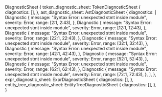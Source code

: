 DiagnosticSheet {
    token_diagnostic_sheet: TokenDiagnosticSheet {
        diagnostics: [],
    },
    ast_diagnostic_sheet: AstDiagnosticSheet {
        diagnostics: [
            Diagnostic {
                message: "Syntax Error: unexpected stmt inside module",
                severity: Error,
                range: [2:1, 2:43),
            },
            Diagnostic {
                message: "Syntax Error: unexpected stmt inside module",
                severity: Error,
                range: [12:1, 12:43),
            },
            Diagnostic {
                message: "Syntax Error: unexpected stmt inside module",
                severity: Error,
                range: [22:1, 22:43),
            },
            Diagnostic {
                message: "Syntax Error: unexpected stmt inside module",
                severity: Error,
                range: [32:1, 32:43),
            },
            Diagnostic {
                message: "Syntax Error: unexpected stmt inside module",
                severity: Error,
                range: [42:1, 42:43),
            },
            Diagnostic {
                message: "Syntax Error: unexpected stmt inside module",
                severity: Error,
                range: [52:1, 52:43),
            },
            Diagnostic {
                message: "Syntax Error: unexpected stmt inside module",
                severity: Error,
                range: [62:1, 62:43),
            },
            Diagnostic {
                message: "Syntax Error: unexpected stmt inside module",
                severity: Error,
                range: [72:1, 72:43),
            },
        ],
    },
    expr_diagnostic_sheet: ExprDiagnosticSheet {
        diagnostics: [],
    },
    entity_tree_diagnostic_sheet: EntityTreeDiagnosticSheet {
        diagnostics: [],
    },
}